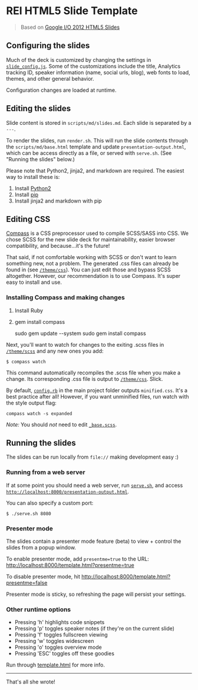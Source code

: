 # REI HTML5 Slide Template

> Based on [Google I/O 2012 HTML5 Slides](https://code.google.com/p/io-2012-slides/)

## Configuring the slides

Much of the deck is customized by changing the settings in
[`slide_config.js`](slide_config.js). Some of the customizations include the
title, Analytics tracking ID, speaker information (name, social urls, blog),
web fonts to load, themes, and other general behavior.

Configuration changes are loaded at runtime.

## Editing the slides

Slide content is stored in `scripts/md/slides.md`. Each slide is separated by a
`---`.

To render the slides, run `render.sh`. This will run the slide contents through
the `scripts/md/base.html` template and update `presentation-output.html`,
which can be access directly as a file, or served with `serve.sh`.
(See "Running the slides" below.)

Please note that Python2, jinja2, and markdown are required. The easiest way to
install these is:

1. Install [Python2](https://www.python.org/downloads/)
2. Install [pip](https://pip.pypa.io/en/latest/installing.html)
3. Install jinja2 and markdown with pip

## Editing CSS

[Compass](http://compass-style.org/install/) is a CSS preprocessor used to
compile SCSS/SASS into CSS. We chose SCSS for the new slide deck for
maintainability, easier browser compatibility, and because...it's the future!

That said, if not comfortable working with SCSS or don't want to learn
something new, not a problem. The generated .css files can already be found in
(see [`/theme/css`](theme/css)). You can just edit those and bypass SCSS
altogether. However, our recommendation is to use Compass. It's super easy to
install and use.

### Installing Compass and making changes

1. Install Ruby
2. gem install compass

    sudo gem update --system
    sudo gem install compass

Next, you'll want to watch for changes to the exiting .scss files in
[`/theme/scss`](theme/scss) and any new ones you add:

    $ compass watch

This command automatically recompiles the .scss file when you make a change.
Its corresponding .css file is output to [`/theme/css`](theme/css). Slick.

By default, [`config.rb`](config.rb) in the main project folder outputs
`minified.css`. It's a best practice after all! However, if you want unminified
files, run watch with the style output flag:

    compass watch -s expanded

*Note:* You should *not* need to edit [`_base.scss`](theme/scss/_base.scss).

## Running the slides

The slides can be run locally from `file://` making development easy :)

### Running from a web server

If at some point you should need a web server, run [`serve.sh`](serve.sh), and
access
[`http://localhost:8000/presentation-output.html`](http://localhost:8000/presentation-output.html).

You can also specify a custom port:

    $ ./serve.sh 8080

### Presenter mode

The slides contain a presenter mode feature (beta) to view + control the slides
from a popup window.

To enable presenter mode, add `presentme=true` to the URL: [http://localhost:8000/template.html?presentme=true](http://localhost:8000/template.html?presentme=true)

To disable presenter mode, hit [http://localhost:8000/template.html?presentme=false](http://localhost:8000/template.html?presentme=false)

Presenter mode is sticky, so refreshing the page will persist your settings.

### Other runtime options

- Pressing 'h' highlights code snippets
- Pressing 'p' toggles speaker notes (if they're on the current slide)
- Pressing 'f' toggles fullscreen viewing
- Pressing 'w' toggles widescreen
- Pressing 'o' toggles overview mode
- Pressing 'ESC' toggles off these goodies

Run through [template.html](template.html) for more info.

---

That's all she wrote!
